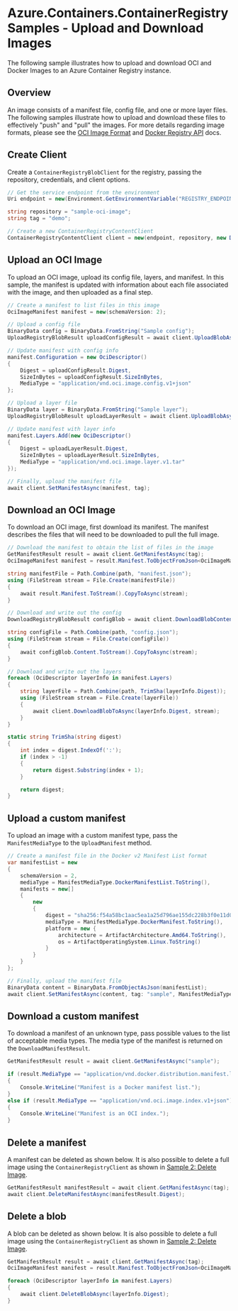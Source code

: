 # Azure.Containers.ContainerRegistry Samples - Upload and Download Images

The following sample illustrates how to upload and download OCI and Docker Images to an Azure Container Registry instance.

## Overview

An image consists of a manifest file, config file, and one or more layer files.  The following samples illustrate how to upload and download these files to effectively "push" and "pull" the images. For more details regarding image formats, please see the [OCI Image Format](https://github.com/opencontainers/image-spec/blob/main/spec.md) and [Docker Registry API](https://docs.docker.com/registry/spec/api/#pulling-an-image) docs.

## Create Client

Create a `ContainerRegistryBlobClient` for the registry, passing the repository, credentials, and client options.

```C# Snippet:ContainerRegistry_Samples_CreateBlobClient
// Get the service endpoint from the environment
Uri endpoint = new(Environment.GetEnvironmentVariable("REGISTRY_ENDPOINT"));

string repository = "sample-oci-image";
string tag = "demo";

// Create a new ContainerRegistryContentClient
ContainerRegistryContentClient client = new(endpoint, repository, new DefaultAzureCredential());
```

## Upload an OCI Image

To upload an OCI image, upload its config file, layers, and manifest.
In this sample, the manifest is updated with information about each file associated with the image, and then uploaded as a final step.

```C# Snippet:ContainerRegistry_Samples_UploadOciImageAsync
// Create a manifest to list files in this image
OciImageManifest manifest = new(schemaVersion: 2);

// Upload a config file
BinaryData config = BinaryData.FromString("Sample config");
UploadRegistryBlobResult uploadConfigResult = await client.UploadBlobAsync(config);

// Update manifest with config info
manifest.Configuration = new OciDescriptor()
{
    Digest = uploadConfigResult.Digest,
    SizeInBytes = uploadConfigResult.SizeInBytes,
    MediaType = "application/vnd.oci.image.config.v1+json"
};

// Upload a layer file
BinaryData layer = BinaryData.FromString("Sample layer");
UploadRegistryBlobResult uploadLayerResult = await client.UploadBlobAsync(layer);

// Update manifest with layer info
manifest.Layers.Add(new OciDescriptor()
{
    Digest = uploadLayerResult.Digest,
    SizeInBytes = uploadLayerResult.SizeInBytes,
    MediaType = "application/vnd.oci.image.layer.v1.tar"
});

// Finally, upload the manifest file
await client.SetManifestAsync(manifest, tag);
```

## Download an OCI Image

To download an OCI image, first download its manifest.
The manifest describes the files that will need to be downloaded to pull the full image.

```C# Snippet:ContainerRegistry_Samples_DownloadOciImageAsync
// Download the manifest to obtain the list of files in the image
GetManifestResult result = await client.GetManifestAsync(tag);
OciImageManifest manifest = result.Manifest.ToObjectFromJson<OciImageManifest>();

string manifestFile = Path.Combine(path, "manifest.json");
using (FileStream stream = File.Create(manifestFile))
{
    await result.Manifest.ToStream().CopyToAsync(stream);
}

// Download and write out the config
DownloadRegistryBlobResult configBlob = await client.DownloadBlobContentAsync(manifest.Configuration.Digest);

string configFile = Path.Combine(path, "config.json");
using (FileStream stream = File.Create(configFile))
{
    await configBlob.Content.ToStream().CopyToAsync(stream);
}

// Download and write out the layers
foreach (OciDescriptor layerInfo in manifest.Layers)
{
    string layerFile = Path.Combine(path, TrimSha(layerInfo.Digest));
    using (FileStream stream = File.Create(layerFile))
    {
        await client.DownloadBlobToAsync(layerInfo.Digest, stream);
    }
}

static string TrimSha(string digest)
{
    int index = digest.IndexOf(':');
    if (index > -1)
    {
        return digest.Substring(index + 1);
    }

    return digest;
}
```

## Upload a custom manifest

To upload an image with a custom manifest type, pass the `ManifestMediaType` to the `UploadManifest` method.

```C# Snippet:ContainerRegistry_Samples_UploadCustomManifestAsync
// Create a manifest file in the Docker v2 Manifest List format
var manifestList = new
{
    schemaVersion = 2,
    mediaType = ManifestMediaType.DockerManifestList.ToString(),
    manifests = new[]
    {
        new
        {
            digest = "sha256:f54a58bc1aac5ea1a25d796ae155dc228b3f0e11d046ae276b39c4bf2f13d8c4",
            mediaType = ManifestMediaType.DockerManifest.ToString(),
            platform = new {
                architecture = ArtifactArchitecture.Amd64.ToString(),
                os = ArtifactOperatingSystem.Linux.ToString()
            }
        }
    }
};

// Finally, upload the manifest file
BinaryData content = BinaryData.FromObjectAsJson(manifestList);
await client.SetManifestAsync(content, tag: "sample", ManifestMediaType.DockerManifestList);
```

## Download a custom manifest

To download a manifest of an unknown type, pass possible values to the list of acceptable media types.  The media type of the manifest is returned on the `DownloadManifestResult`.

```C# Snippet:ContainerRegistry_Samples_DownloadCustomManifestAsync
GetManifestResult result = await client.GetManifestAsync("sample");

if (result.MediaType == "application/vnd.docker.distribution.manifest.list.v2+json")
{
    Console.WriteLine("Manifest is a Docker manifest list.");
}
else if (result.MediaType == "application/vnd.oci.image.index.v1+json")
{
    Console.WriteLine("Manifest is an OCI index.");
}
```

## Delete a manifest

A manifest can be deleted as shown below.  It is also possible to delete a full image using the `ContainerRegistryClient` as shown in [Sample 2: Delete Image](https://github.com/Azure/azure-sdk-for-net/blob/main/sdk/containerregistry/Azure.Containers.ContainerRegistry/samples/Sample02b_DeleteImagesAsync.md).

```C# Snippet:ContainerRegistry_Samples_DeleteManifest
GetManifestResult manifestResult = await client.GetManifestAsync(tag);
await client.DeleteManifestAsync(manifestResult.Digest);
```

## Delete a blob

A blob can be deleted as shown below.  It is also possible to delete a full image using the `ContainerRegistryClient` as shown in [Sample 2: Delete Image](https://github.com/Azure/azure-sdk-for-net/blob/main/sdk/containerregistry/Azure.Containers.ContainerRegistry/samples/Sample02b_DeleteImagesAsync.md).

```C# Snippet:ContainerRegistry_Samples_DeleteBlob
GetManifestResult result = await client.GetManifestAsync(tag);
OciImageManifest manifest = result.Manifest.ToObjectFromJson<OciImageManifest>();

foreach (OciDescriptor layerInfo in manifest.Layers)
{
    await client.DeleteBlobAsync(layerInfo.Digest);
}
```
